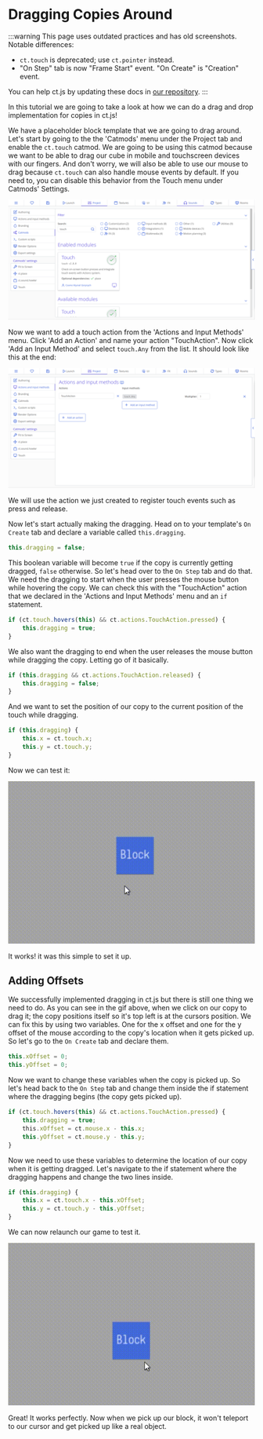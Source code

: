 # Dragging Copies Around

:::warning
This page uses outdated practices and has old screenshots. Notable differences:

* `ct.touch` is deprecated; use `ct.pointer` instead.
* "On Step" tab is now "Frame Start" event. "On Create" is "Creation" event.

You can help ct.js by updating these docs in [our repository](https://github.com/ct-js/docs.ctjs.rocks).
:::

In this tutorial we are going to take a look at how we can do a drag and drop implementation for copies in ct.js!

We have a placeholder block template that we are going to drag around. Let's start by going to the the 'Catmods' menu under the Project tab and enable the `ct.touch` catmod. We are going to be using this catmod because we want to be able to drag our cube in mobile and touchscreen devices with our fingers. And don't worry, we will also be able to use our mouse to drag because  `ct.touch` can also handle mouse events by default. If you need to, you can disable this behavior from the Touch menu under Catmods' Settings.

![Dragging the block](./images/draggingCopies_01.png)

Now we want to add a touch action from the 'Actions and Input Methods' menu. Click 'Add an Action' and name your action "TouchAction". Now click 'Add an Input Method' and select `touch.Any` from the list. It should look like this at the end:

![Dragging the block](./images/draggingCopies_02.png)

We will use the action we just created to register touch events such as press and release.

Now let's start actually making the dragging. Head on to your template's `On Create` tab and declare a variable called `this.dragging`.

```js
this.dragging = false;
```

This boolean variable will become `true` if the copy is currently getting dragged, `false` otherwise. So let's head over to the `On Step` tab and do that. We need the dragging to start when the user presses the mouse button while hovering the copy. We can check this with the "TouchAction" action that we declared in the 'Actions and Input Methods' menu and an `if` statement.

```js
if (ct.touch.hovers(this) && ct.actions.TouchAction.pressed) {
    this.dragging = true;
}
```

We also want the dragging to end when the user releases the mouse button while dragging the copy. Letting go of it basically.

```js
if (this.dragging && ct.actions.TouchAction.released) {
    this.dragging = false;
}
```

And we want to set the position of our copy to the current position of the touch while dragging.

```js
if (this.dragging) {
    this.x = ct.touch.x;
    this.y = ct.touch.y;
}
```

Now we can test it:

![Dragging the block](./images/draggingCopies_01.gif)

It works! it was this simple to set it up.

## Adding Offsets

We successfully implemented dragging in ct.js but there is still one thing we need to do. As you can see in the gif above, when we click on our copy to drag it; the copy positions itself so it's top left is at the cursors position. We can fix this by using two variables. One for the x offset and one for the y offset of the mouse according to the copy's location when it gets picked up.  So let's go to the `On Create` tab and declare them.

```js
this.xOffset = 0;
this.yOffset = 0;
```

Now we want to change these variables when the copy is picked up. So let's head back to the `On Step` tab and change them inside the if statement where the dragging begins (the copy gets picked up).

```js
if (ct.touch.hovers(this) && ct.actions.TouchAction.pressed) {
    this.dragging = true;
    this.xOffset = ct.mouse.x - this.x;
    this.yOffset = ct.mouse.y - this.y;
}
```

Now we need to use these variables to determine the location of our copy when it is getting dragged. Let's navigate to the if statement where the dragging happens and change the two lines inside.

```js
if (this.dragging) {
    this.x = ct.touch.x - this.xOffset;
    this.y = ct.touch.y - this.yOffset;
}
```

We can now relaunch our game to test it.

![Dragging the block](./images/draggingCopies_02.gif)

Great! It works perfectly. Now when we pick up our block, it won't teleport to our cursor and get picked up like a real object.
